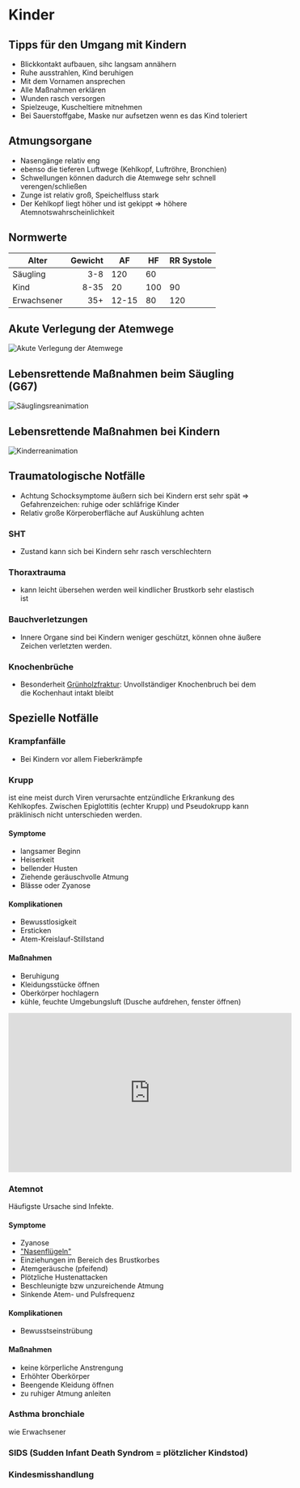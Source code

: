 # Kinder

## Tipps für den Umgang mit Kindern
+ Blickkontakt aufbauen, sihc langsam annähern
+ Ruhe ausstrahlen, Kind beruhigen
+ Mit dem Vornamen ansprechen
+ Alle Maßnahmen erklären
+ Wunden rasch versorgen
+ Spielzeuge, Kuscheltiere mitnehmen
+ Bei Sauerstoffgabe, Maske nur aufsetzen wenn es das Kind toleriert

## Atmungsorgane
+ Nasengänge relativ eng
+ ebenso die tieferen Luftwege (Kehlkopf, Luftröhre, Bronchien)
+ Schwellungen können dadurch die Atemwege sehr schnell verengen/schließen
+ Zunge ist relativ groß, Speichelfluss stark
+ Der Kehlkopf liegt höher und ist gekippt => höhere Atemnotswahrscheinlichkeit

## Normwerte

| Alter | Gewicht | AF | HF | RR Systole |
| --- | --: | --- | --- | --- |
| Säugling | 3-8 | 120 | 60 |
| Kind | 8-35 | 20 | 100 | 90 |
| Erwachsener | 35+ | 12-15 | 80 | 120 |

## Akute Verlegung der Atemwege

![Akute Verlegung der Atemwege](https://rawgit.com/geraldbaeck/RS_WRK/master/charts/Kinder_VerlegungAtemwege.svg)

## Lebensrettende Maßnahmen beim Säugling (G67)

![Säuglingsreanimation](https://rawgit.com/geraldbaeck/RS_WRK/master/charts/Lebensrettende_Massnahmen_beim_Saeugling.svg)

## Lebensrettende Maßnahmen bei Kindern

![Kinderreanimation](https://rawgit.com/geraldbaeck/RS_WRK/master/charts/Lebensrettende_Massnahmen_bei_Kindern.svg)

## Traumatologische Notfälle
+ Achtung Schocksymptome äußern sich bei Kindern erst sehr spät => Gefahrenzeichen: ruhige oder schläfrige Kinder
+ Relativ große Körperoberfläche auf Auskühlung achten

### SHT
+ Zustand kann sich bei Kindern sehr rasch verschlechtern

### Thoraxtrauma
+ kann leicht übersehen werden weil kindlicher Brustkorb sehr elastisch ist

### Bauchverletzungen
+ Innere Organe sind bei Kindern weniger geschützt, können ohne äußere Zeichen verletzten werden.

### Knochenbrüche
+ Besonderheit [Grünholzfraktur](https://de.wikipedia.org/wiki/Gr%C3%BCnholzfraktur): Unvollständiger Knochenbruch bei dem die Kochenhaut intakt bleibt

## Spezielle Notfälle

### Krampfanfälle
+ Bei Kindern vor allem Fieberkrämpfe

### Krupp
ist eine meist durch Viren verursachte entzündliche Erkrankung des Kehlkopfes. Zwischen Epiglottitis (echter Krupp) und Pseudokrupp kann präklinisch nicht unterschieden werden.

#### Symptome
+ langsamer Beginn
+ Heiserkeit
+ bellender Husten
+ Ziehende geräuschvolle Atmung
+ Blässe oder Zyanose

#### Komplikationen
+ Bewusstlosigkeit
+ Ersticken
+ Atem-Kreislauf-Stillstand

#### Maßnahmen
+ Beruhigung
+ Kleidungsstücke öffnen
+ Oberkörper hochlagern
+ kühle, feuchte Umgebungsluft (Dusche aufdrehen, fenster öffnen)

<iframe width="560" height="315" src="https://www.youtube.com/embed/Qbn1Zw5CTbA?list=PLhC2h1cbsdE1TUa2uDimZ--EWI9g-eeOm" frameborder="0" allowfullscreen></iframe>


### Atemnot
Häufigste Ursache sind Infekte.

#### Symptome
+ Zyanose
+ ["Nasenflügeln"](http://flexikon.doccheck.com/de/Nasenfl%C3%BCgeln)
+ Einziehungen im Bereich des Brustkorbes
+ Atemgeräusche (pfeifend)
+ Plötzliche Hustenattacken
+ Beschleunigte bzw unzureichende Atmung
+ Sinkende Atem- und Pulsfrequenz

#### Komplikationen
+ Bewusstseinstrübung

#### Maßnahmen
+ keine körperliche Anstrengung
+ Erhöhter Oberkörper
+ Beengende Kleidung öffnen
+ zu ruhiger Atmung anleiten


### Asthma bronchiale
wie Erwachsener

### SIDS (Sudden Infant Death Syndrom = plötzlicher Kindstod)

### Kindesmisshandlung

